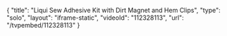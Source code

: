 {
    "title": "Liqui Sew Adhesive Kit with Dirt Magnet and Hem Clips",
    "type": "solo",
    "layout": "iframe-static",
    "videoId": "112328113",
    "url": "\/tvpembed\/112328113"
}